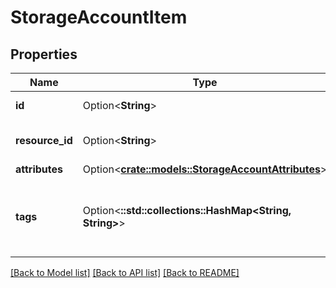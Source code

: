 # StorageAccountItem

## Properties

Name | Type | Description | Notes
------------ | ------------- | ------------- | -------------
**id** | Option<**String**> | Storage identifier. | [optional][readonly]
**resource_id** | Option<**String**> | Storage account resource Id. | [optional][readonly]
**attributes** | Option<[**crate::models::StorageAccountAttributes**](StorageAccountAttributes.md)> |  | [optional]
**tags** | Option<**::std::collections::HashMap<String, String>**> | Application specific metadata in the form of key-value pairs. | [optional][readonly]

[[Back to Model list]](../README.md#documentation-for-models) [[Back to API list]](../README.md#documentation-for-api-endpoints) [[Back to README]](../README.md)


